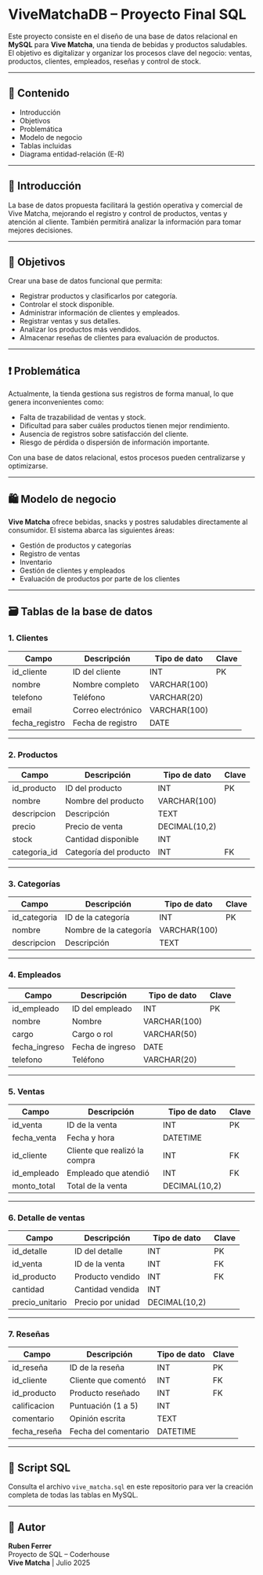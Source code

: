 # ViveMatchaDB – Proyecto Final SQL

Este proyecto consiste en el diseño de una base de datos relacional en **MySQL** para **Vive Matcha**, una tienda de bebidas y productos saludables. El objetivo es digitalizar y organizar los procesos clave del negocio: ventas, productos, clientes, empleados, reseñas y control de stock.

---

## 📂 Contenido

- Introducción  
- Objetivos  
- Problemática  
- Modelo de negocio  
- Tablas incluidas  
- Diagrama entidad-relación (E-R)

---

## 🧾 Introducción

La base de datos propuesta facilitará la gestión operativa y comercial de Vive Matcha, mejorando el registro y control de productos, ventas y atención al cliente. También permitirá analizar la información para tomar mejores decisiones.

---

## 🎯 Objetivos

Crear una base de datos funcional que permita:

- Registrar productos y clasificarlos por categoría.
- Controlar el stock disponible.
- Administrar información de clientes y empleados.
- Registrar ventas y sus detalles.
- Analizar los productos más vendidos.
- Almacenar reseñas de clientes para evaluación de productos.

---

## ❗ Problemática

Actualmente, la tienda gestiona sus registros de forma manual, lo que genera inconvenientes como:

- Falta de trazabilidad de ventas y stock.
- Dificultad para saber cuáles productos tienen mejor rendimiento.
- Ausencia de registros sobre satisfacción del cliente.
- Riesgo de pérdida o dispersión de información importante.

Con una base de datos relacional, estos procesos pueden centralizarse y optimizarse.

---

## 🛍️ Modelo de negocio

**Vive Matcha** ofrece bebidas, snacks y postres saludables directamente al consumidor. El sistema abarca las siguientes áreas:

- Gestión de productos y categorías
- Registro de ventas
- Inventario
- Gestión de clientes y empleados
- Evaluación de productos por parte de los clientes

---

## 🗃️ Tablas de la base de datos

### 1. Clientes
| Campo           | Descripción              | Tipo de dato     | Clave |
|------------------|--------------------------|------------------|-------|
| id_cliente       | ID del cliente           | INT              | PK    |
| nombre           | Nombre completo          | VARCHAR(100)     |       |
| telefono         | Teléfono                 | VARCHAR(20)      |       |
| email            | Correo electrónico       | VARCHAR(100)     |       |
| fecha_registro   | Fecha de registro        | DATE             |       |

---

### 2. Productos
| Campo           | Descripción              | Tipo de dato     | Clave |
|------------------|--------------------------|------------------|-------|
| id_producto      | ID del producto          | INT              | PK    |
| nombre           | Nombre del producto      | VARCHAR(100)     |       |
| descripcion      | Descripción              | TEXT             |       |
| precio           | Precio de venta          | DECIMAL(10,2)    |       |
| stock            | Cantidad disponible      | INT              |       |
| categoria_id     | Categoría del producto   | INT              | FK    |

---

### 3. Categorías
| Campo           | Descripción              | Tipo de dato     | Clave |
|------------------|--------------------------|------------------|-------|
| id_categoria     | ID de la categoría       | INT              | PK    |
| nombre           | Nombre de la categoría   | VARCHAR(100)     |       |
| descripcion      | Descripción              | TEXT             |       |

---

### 4. Empleados
| Campo           | Descripción              | Tipo de dato     | Clave |
|------------------|--------------------------|------------------|-------|
| id_empleado      | ID del empleado          | INT              | PK    |
| nombre           | Nombre                   | VARCHAR(100)     |       |
| cargo            | Cargo o rol              | VARCHAR(50)      |       |
| fecha_ingreso    | Fecha de ingreso         | DATE             |       |
| telefono         | Teléfono                 | VARCHAR(20)      |       |

---

### 5. Ventas
| Campo           | Descripción              | Tipo de dato     | Clave |
|------------------|--------------------------|------------------|-------|
| id_venta         | ID de la venta           | INT              | PK    |
| fecha_venta      | Fecha y hora             | DATETIME         |       |
| id_cliente       | Cliente que realizó la compra | INT         | FK    |
| id_empleado      | Empleado que atendió     | INT              | FK    |
| monto_total      | Total de la venta        | DECIMAL(10,2)    |       |

---

### 6. Detalle de ventas
| Campo           | Descripción              | Tipo de dato     | Clave |
|------------------|--------------------------|------------------|-------|
| id_detalle       | ID del detalle           | INT              | PK    |
| id_venta         | ID de la venta           | INT              | FK    |
| id_producto      | Producto vendido         | INT              | FK    |
| cantidad         | Cantidad vendida         | INT              |       |
| precio_unitario  | Precio por unidad        | DECIMAL(10,2)    |       |

---

### 7. Reseñas
| Campo           | Descripción              | Tipo de dato     | Clave |
|------------------|--------------------------|------------------|-------|
| id_reseña        | ID de la reseña          | INT              | PK    |
| id_cliente       | Cliente que comentó      | INT              | FK    |
| id_producto      | Producto reseñado        | INT              | FK    |
| calificacion     | Puntuación (1 a 5)       | INT              |       |
| comentario       | Opinión escrita          | TEXT             |       |
| fecha_reseña     | Fecha del comentario     | DATETIME         |       |

---

## 💾 Script SQL

Consulta el archivo `vive_matcha.sql` en este repositorio para ver la creación completa de todas las tablas en MySQL.

---

## 👤 Autor

**Ruben Ferrer**  
Proyecto de SQL – Coderhouse  
**Vive Matcha** | Julio 2025
